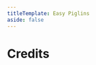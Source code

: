 ```yaml
---
titleTemplate: Easy Piglins
aside: false
---
```


# Credits

<Credits :credits="credits"/>

<script setup>
const credits = [
  {
    element: { name: "Brazilian Portuguese translation" },
    name: {
      name: "Mikeliro",
      link: "https://github.com/Mikeliro",
    },
  },
  {
    element: { name: "Korean translation" },
    name: {
      name: "hayanggom",
      link: "https://github.com/hayanggom",
    },
  },
  {
    element: { name: "Chinese (Simplified) translation" },
    name: {
      name: "Yanang Pearce",
      link: "https://github.com/yanang007",
    },
  },
  {
    element: { name: "Japanese translation" },
    name: {
      name: "ALFEECLARE",
      link: "https://github.com/ALFEECLARE",
    },
  },
  {
    element: { name: "Ukrainian translation" },
    name: {
      name: "KoshaSigma",
      link: "https://github.com/KoshaSigma",
    },
  },
  {
    element: { name: "Ukrainian translation" },
    name: {
      name: "Andrij Zyniuk",
      link: "https://github.com/pgmtags",
    },
  },
  {
    element: { name: "Turkish translation" },
    name: {
      name: "RuyaSavascisi",
      link: "https://github.com/RuyaSavascisi",
    },
  },
];
</script>
